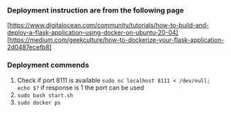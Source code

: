### Deployment instruction are from the following page 
[https://www.digitalocean.com/community/tutorials/how-to-build-and-deploy-a-flask-application-using-docker-on-ubuntu-20-04]
[https://medium.com/geekculture/how-to-dockerize-your-flask-application-2d0487ecefb8]

### Deployment commends 
1. Check if port 8111 is available `sudo nc localhost 8111 < /dev/null; echo $?` if response is 1 the port can be used
2. `sudo bash start.sh`
3. `sudo docker ps`
